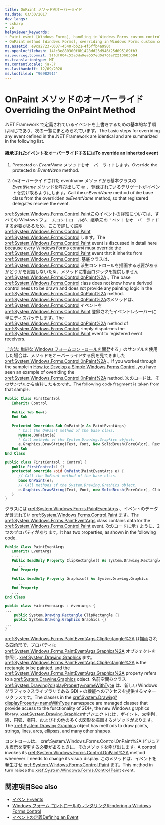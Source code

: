 ```yaml
---
title: OnPaint メソッドのオーバーライド
ms.date: 03/30/2017
dev_langs:
- csharp
- vb
helpviewer_keywords:
- Paint event [Windows Forms], handling in Windows Forms custom control
- OnPaint method [Windows Forms], overriding in Windows Forms custom controls
ms.assetid: e9ca2723-0107-4540-bb21-4f5ffb4a9906
ms.openlocfilehash: 140c3e880300f8b1428dd23d946f25d095189fb3
ms.sourcegitcommit: 9f6df084c53a3da0ea657ed0d708a72213683084
ms.translationtype: MT
ms.contentlocale: ja-JP
ms.lasthandoff: 12/09/2020
ms.locfileid: "96982915"
---
```

# <a name="overriding-the-onpaint-method"></a><span data-ttu-id="ee88f-102">OnPaint メソッドのオーバーライド</span><span class="sxs-lookup"><span data-stu-id="ee88f-102">Overriding the OnPaint Method</span></span>

<span data-ttu-id="ee88f-103">.NET Framework で定義されているイベントを上書きするための基本的な手順は同じであり、次の一覧にまとめられています。</span><span class="sxs-lookup"><span data-stu-id="ee88f-103">The basic steps for overriding any event defined in the .NET Framework are identical and are summarized in the following list.</span></span>  
  
#### <a name="to-override-an-inherited-event"></a><span data-ttu-id="ee88f-104">継承されたイベントをオーバーライドするには</span><span class="sxs-lookup"><span data-stu-id="ee88f-104">To override an inherited event</span></span>  
  
1. <span data-ttu-id="ee88f-105">Protected `On` *EventName* メソッドをオーバーライドします。</span><span class="sxs-lookup"><span data-stu-id="ee88f-105">Override the protected `On`*EventName* method.</span></span>  
  
2. <span data-ttu-id="ee88f-106">`On`オーバーライドされた eventname メソッドから基本クラスの *EventName* メソッドを呼び出して `On`  、登録されているデリゲートがイベントを受け取るようにします。</span><span class="sxs-lookup"><span data-stu-id="ee88f-106">Call the `On`*EventName* method of the base class from the overridden `On`*EventName* method, so that registered delegates receive the event.</span></span>  
  
 <span data-ttu-id="ee88f-107"><xref:System.Windows.Forms.Control.Paint>このイベントの詳細については、すべての Windows フォームコントロールが、継承元のイベントをオーバーライドする必要があるため、ここで詳しく説明 <xref:System.Windows.Forms.Control.Paint> <xref:System.Windows.Forms.Control> します。</span><span class="sxs-lookup"><span data-stu-id="ee88f-107">The <xref:System.Windows.Forms.Control.Paint> event is discussed in detail here because every Windows Forms control must override the <xref:System.Windows.Forms.Control.Paint> event that it inherits from <xref:System.Windows.Forms.Control>.</span></span> <span data-ttu-id="ee88f-108">基底クラスは、 <xref:System.Windows.Forms.Control> 派生コントロールを描画する必要があるかどうかを認識しないため、メソッドに描画ロジックを提供しません <xref:System.Windows.Forms.Control.OnPaint%2A> 。</span><span class="sxs-lookup"><span data-stu-id="ee88f-108">The base <xref:System.Windows.Forms.Control> class does not know how a derived control needs to be drawn and does not provide any painting logic in the <xref:System.Windows.Forms.Control.OnPaint%2A> method.</span></span> <span data-ttu-id="ee88f-109"><xref:System.Windows.Forms.Control.OnPaint%2A>のメソッドは、 <xref:System.Windows.Forms.Control> イベントを <xref:System.Windows.Forms.Control.Paint> 登録されたイベントレシーバーに単にディスパッチします。</span><span class="sxs-lookup"><span data-stu-id="ee88f-109">The <xref:System.Windows.Forms.Control.OnPaint%2A> method of <xref:System.Windows.Forms.Control> simply dispatches the <xref:System.Windows.Forms.Control.Paint> event to registered event receivers.</span></span>  
  
 <span data-ttu-id="ee88f-110">[「方法: 単純な Windows フォームコントロールを開発](how-to-develop-a-simple-windows-forms-control.md)する」のサンプルを使用した場合は、メソッドをオーバーライドする例を見てきました <xref:System.Windows.Forms.Control.OnPaint%2A> 。</span><span class="sxs-lookup"><span data-stu-id="ee88f-110">If you worked through the sample in [How to: Develop a Simple Windows Forms Control](how-to-develop-a-simple-windows-forms-control.md), you have seen an example of overriding the <xref:System.Windows.Forms.Control.OnPaint%2A> method.</span></span> <span data-ttu-id="ee88f-111">次のコードは、そのサンプルから抜粋したものです。</span><span class="sxs-lookup"><span data-stu-id="ee88f-111">The following code fragment is taken from that sample.</span></span>  
  
```vb  
Public Class FirstControl  
   Inherits Control  
  
   Public Sub New()  
   End Sub  
  
   Protected Overrides Sub OnPaint(e As PaintEventArgs)  
      ' Call the OnPaint method of the base class.  
      MyBase.OnPaint(e)  
      ' Call methods of the System.Drawing.Graphics object.  
      e.Graphics.DrawString(Text, Font, New SolidBrush(ForeColor), RectangleF.op_Implicit(ClientRectangle))  
   End Sub  
End Class
```  
  
```csharp  
public class FirstControl : Control {  
   public FirstControl() {}  
   protected override void OnPaint(PaintEventArgs e) {  
      // Call the OnPaint method of the base class.  
      base.OnPaint(e);  
      // Call methods of the System.Drawing.Graphics object.  
      e.Graphics.DrawString(Text, Font, new SolidBrush(ForeColor), ClientRectangle);  
   }
}
```  
  
 <span data-ttu-id="ee88f-112">クラスには <xref:System.Windows.Forms.PaintEventArgs> 、イベントのデータが含まれてい <xref:System.Windows.Forms.Control.Paint> ます。</span><span class="sxs-lookup"><span data-stu-id="ee88f-112">The <xref:System.Windows.Forms.PaintEventArgs> class contains data for the <xref:System.Windows.Forms.Control.Paint> event.</span></span> <span data-ttu-id="ee88f-113">次のコードに示すように、2つのプロパティがあります。</span><span class="sxs-lookup"><span data-stu-id="ee88f-113">It has two properties, as shown in the following code.</span></span>  
  
```vb  
Public Class PaintEventArgs  
   Inherits EventArgs  
   ...  
   Public ReadOnly Property ClipRectangle() As System.Drawing.Rectangle  
      ...  
   End Property  
  
   Public ReadOnly Property Graphics() As System.Drawing.Graphics  
      ...  
   End Property
   ...  
End Class  
```  
  
```csharp  
public class PaintEventArgs : EventArgs {  
...  
    public System.Drawing.Rectangle ClipRectangle {}  
    public System.Drawing.Graphics Graphics {}  
...  
}  
```  
  
 <span data-ttu-id="ee88f-114"><xref:System.Windows.Forms.PaintEventArgs.ClipRectangle%2A> は描画される四角形で、プロパティは <xref:System.Windows.Forms.PaintEventArgs.Graphics%2A> オブジェクトを参照し <xref:System.Drawing.Graphics> ます。</span><span class="sxs-lookup"><span data-stu-id="ee88f-114"><xref:System.Windows.Forms.PaintEventArgs.ClipRectangle%2A> is the rectangle to be painted, and the <xref:System.Windows.Forms.PaintEventArgs.Graphics%2A> property refers to a <xref:System.Drawing.Graphics> object.</span></span> <span data-ttu-id="ee88f-115">名前空間のクラス <xref:System.Drawing?displayProperty=nameWithType> は、新しい Windows グラフィックスライブラリである GDI + の機能へのアクセスを提供するマネージクラスです。</span><span class="sxs-lookup"><span data-stu-id="ee88f-115">The classes in the <xref:System.Drawing?displayProperty=nameWithType> namespace are managed classes that provide access to the functionality of GDI+, the new Windows graphics library.</span></span> <span data-ttu-id="ee88f-116"><xref:System.Drawing.Graphics>オブジェクトには、ポイント、文字列、線、円弧、楕円、およびその他の多くの図形を描画するメソッドがあります。</span><span class="sxs-lookup"><span data-stu-id="ee88f-116">The <xref:System.Drawing.Graphics> object has methods to draw points, strings, lines, arcs, ellipses, and many other shapes.</span></span>  
  
 <span data-ttu-id="ee88f-117">コントロールは、 <xref:System.Windows.Forms.Control.OnPaint%2A> ビジュアル表示を変更する必要があるときに、そのメソッドを呼び出します。</span><span class="sxs-lookup"><span data-stu-id="ee88f-117">A control invokes its <xref:System.Windows.Forms.Control.OnPaint%2A> method whenever it needs to change its visual display.</span></span> <span data-ttu-id="ee88f-118">このメソッドは、イベントを発生させ <xref:System.Windows.Forms.Control.Paint> ます。</span><span class="sxs-lookup"><span data-stu-id="ee88f-118">This method in turn raises the <xref:System.Windows.Forms.Control.Paint> event.</span></span>  
  
## <a name="see-also"></a><span data-ttu-id="ee88f-119">関連項目</span><span class="sxs-lookup"><span data-stu-id="ee88f-119">See also</span></span>

- [<span data-ttu-id="ee88f-120">イベント</span><span class="sxs-lookup"><span data-stu-id="ee88f-120">Events</span></span>](/dotnet/standard/events/index)
- [<span data-ttu-id="ee88f-121">Windows フォーム コントロールのレンダリング</span><span class="sxs-lookup"><span data-stu-id="ee88f-121">Rendering a Windows Forms Control</span></span>](rendering-a-windows-forms-control.md)
- [<span data-ttu-id="ee88f-122">イベントの定義</span><span class="sxs-lookup"><span data-stu-id="ee88f-122">Defining an Event</span></span>](defining-an-event-in-windows-forms-controls.md)
